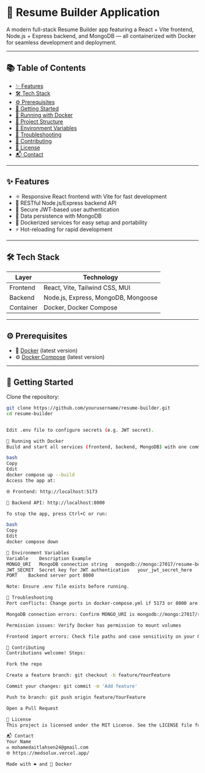 # 📝 Resume Builder Application

A modern full-stack Resume Builder app featuring a React + Vite frontend, Node.js + Express backend, and MongoDB — all containerized with Docker for seamless development and deployment.

---

## 📚 Table of Contents

- [✨ Features](#-features)
- [🛠️ Tech Stack](#-tech-stack)
- [⚙️ Prerequisites](#-prerequisites)
- [🚀 Getting Started](#-getting-started)
- [🐳 Running with Docker](#-running-with-docker)
- [📂 Project Structure](#-project-structure)
- [🔑 Environment Variables](#-environment-variables)
- [🐞 Troubleshooting](#-troubleshooting)
- [🤝 Contributing](#-contributing)
- [📄 License](#-license)
- [📬 Contact](#-contact)

---

## ✨ Features

- ⚛️ Responsive React frontend with Vite for fast development  
- 🔧 RESTful Node.js/Express backend API  
- 🔐 Secure JWT-based user authentication  
- 💾 Data persistence with MongoDB  
- 🐳 Dockerized services for easy setup and portability  
- ⚡ Hot-reloading for rapid development  

---

## 🛠️ Tech Stack

| Layer     | Technology                       |
| --------- | -------------------------------|
| Frontend  | React, Vite, Tailwind CSS, MUI  |
| Backend   | Node.js, Express, MongoDB, Mongoose |
| Container | Docker, Docker Compose           |

---

## ⚙️ Prerequisites

- 🐳 [Docker](https://docs.docker.com/get-docker/) (latest version)  
- ⚙️ [Docker Compose](https://docs.docker.com/compose/install/) (latest version)  

---

## 🚀 Getting Started

Clone the repository:

```bash
git clone https://github.com/yourusername/resume-builder.git
cd resume-builder


Edit .env file to configure secrets (e.g. JWT secret).

🐳 Running with Docker
Build and start all services (frontend, backend, MongoDB) with one command:

bash
Copy
Edit
docker compose up --build
Access the app at:

🌐 Frontend: http://localhost:5173

🔗 Backend API: http://localhost:8000

To stop the app, press Ctrl+C or run:

bash
Copy
Edit
docker compose down

🔑 Environment Variables
Variable	Description	Example
MONGO_URI	MongoDB connection string	mongodb://mongo:27017/resume-builder
JWT_SECRET	Secret key for JWT authentication	your_jwt_secret_here
PORT	Backend server port	8000

Note: Ensure .env file exists before running.

🐞 Troubleshooting
Port conflicts: Change ports in docker-compose.yml if 5173 or 8000 are in use

MongoDB connection errors: Confirm MONGO_URI is mongodb://mongo:27017/resume-builder

Permission issues: Verify Docker has permission to mount volumes

Frontend import errors: Check file paths and case sensitivity on your OS

🤝 Contributing
Contributions welcome! Steps:

Fork the repo

Create a feature branch: git checkout -b feature/YourFeature

Commit your changes: git commit -m 'Add feature'

Push to branch: git push origin feature/YourFeature

Open a Pull Request

📄 License
This project is licensed under the MIT License. See the LICENSE file for details.

📬 Contact
Your Name
✉️ mohamedaitlahsen24@gmail.com
🌐 https://medsolux.vercel.app/

Made with ❤️ and 🐳 Docker
